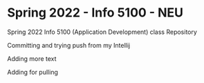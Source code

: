# Spring 2022 - Info 5100 - NEU
Spring 2022 Info 5100 (Application Development) class Repository

Committing and trying push from my Intellij

Adding more text

Adding for pulling

